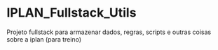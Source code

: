 # IPLAN_Fullstack_Utils
 Projeto fullstack para armazenar dados, regras, scripts e outras coisas sobre a iplan (para treino)
